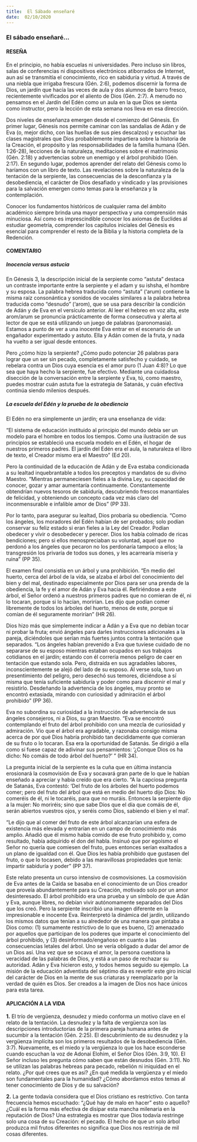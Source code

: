 ```yaml
---
title:  El Sábado enseñaré
date:  02/10/2020
---
```


### El sábado enseñaré...

#### RESEÑA

En el principio, no había escuelas ni universidades. Pero incluso sin libros, salas de conferencias ni dispositivos electrónicos atiborrados de Internet, aun así se transmitía el conocimiento, rico en sabiduría y virtud. A través de una niebla que irrigaba frescura (Gén. 2:6), podemos discernir la forma de Dios, un jardín que hacía las veces de aula y dos alumnos de barro fresco, recientemente vivificados por el aliento de Dios (Gén. 2:7). A menudo no pensamos en el Jardín del Edén como un aula en la que Dios se sienta como instructor, pero la lección de esta semana nos lleva en esa dirección.

Dos niveles de enseñanza emergen desde el comienzo del Génesis. En primer lugar, Génesis nos permite caminar con las sandalias de Adán y de Eva (o, mejor dicho, con las huellas de sus pies descalzos) y escuchar las clases magistrales que Dios probablemente impartiera sobre la historia de la Creación, el propósito y las responsabilidades de la familia humana (Gén. 1:26-28), lecciones de la naturaleza, meditaciones sobre el matrimonio (Gén. 2:18) y advertencias sobre un enemigo y el árbol prohibido (Gén. 2:17). En segundo lugar, podemos aprender del relato del Génesis como lo haríamos con un libro de texto. Las revelaciones sobre la naturaleza de la tentación de la serpiente, las consecuencias de la desconfianza y la desobediencia, el carácter de Dios desafiado y vindicado y las provisiones para la salvación emergen como temas para la enseñanza y la contemplación.

Conocer los fundamentos históricos de cualquier rama del ámbito académico siempre brinda una mayor perspectiva y una comprensión más minuciosa. Así como es imprescindible conocer los axiomas de Euclides al estudiar geometría, comprender los capítulos iniciales del Génesis es esencial para comprender el resto de la Biblia y la historia completa de la Redención.

#### COMENTARIO

##### Inocencia versus astucia

En Génesis 3, la descripción inicial de la serpiente como “astuta” destaca un contraste importante entre la serpiente y el adam y su ishsha, el hombre y su esposa. La palabra hebrea traducida como “astuta” (‘arum) contiene la misma raíz consonántica y sonidos de vocales similares a la palabra hebrea traducida como “desnudo” (‘arom), que se usa para describir la condición de Adán y de Eva en el versículo anterior. Al leer el hebreo en voz alta, este arom/arum se pronuncia prácticamente de forma consecutiva y alerta al lector de que se está utilizando un juego de palabras (paronomasia). Estamos a punto de ver a una inocente Eva entrar en el escenario de un engañador experimentado y astuto. Ella y Adán comen de la fruta, y nada ha vuelto a ser igual desde entonces.

Pero ¿cómo hizo la serpiente? ¿Cómo pudo potenciar 26 palabras para lograr que un ser sin pecado, completamente satisfecho y cuidado, se rebelara contra un Dios cuya esencia es el amor puro (1 Juan 4:8)? Lo que sea que haya hecho la serpiente, fue efectivo. Mediante una cuidadosa disección de la conversación entre la serpiente y Eva, tú, como maestro, puedes mostrar cuán astuta fue la estrategia de Satanás, y cuán efectiva continúa siendo milenios después.

##### La escuela del Edén y la prueba de la obediencia

El Edén no era simplemente un jardín; era una enseñanza de vida:

“El sistema de educación instituido al principio del mundo debía ser un modelo para el hombre en todos los tiempos. Como una ilustración de sus principios se estableció una escuela modelo en el Edén, el hogar de nuestros primeros padres. El jardín del Edén era el aula, la naturaleza el libro de texto, el Creador mismo era el Maestro” (Ed 20).

Pero la continuidad de la educación de Adán y de Eva estaba condicionada a su lealtad inquebrantable a todos los preceptos y mandatos de su divino Maestro. “Mientras permaneciesen fieles a la divina Ley, su capacidad de conocer, gozar y amar aumentaría continuamente. Constantemente obtendrían nuevos tesoros de sabiduría, descubriendo frescos manantiales de felicidad, y obteniendo un concepto cada vez más claro del inconmensurable e infalible amor de Dios” (PP 33).

Por lo tanto, para asegurar su lealtad, Dios probaría su obediencia. “Como los ángeles, los moradores del Edén habían de ser probados; solo podían conservar su feliz estado si eran fieles a la Ley del Creador. Podían obedecer y vivir o desobedecer y perecer. Dios los había colmado de ricas bendiciones; pero si ellos menospreciaban su voluntad, aquel que no perdonó a los ángeles que pecaron no los perdonaría tampoco a ellos; la transgresión los privaría de todos sus dones, y les acarrearía miseria y ruina” (PP 35).

El examen final consistía en un árbol y una prohibición. “En medio del huerto, cerca del árbol de la vida, se alzaba el árbol del conocimiento del bien y del mal, destinado especialmente por Dios para ser una prenda de la obediencia, la fe y el amor de Adán y Eva hacia él. Refiriéndose a este árbol, el Señor ordenó a nuestros primeros padres que no comieran de él, ni lo tocaran, porque si lo hacían, morirían. Les dijo que podían comer libremente de todos los árboles del huerto, menos de este, porque si comían de él seguramente morirían” (HR 26).

Dios hizo más que simplemente indicar a Adán y a Eva que no debían tocar ni probar la fruta; envió ángeles para darles instrucciones adicionales a la pareja, diciéndoles que serían más fuertes juntos contra la tentación que separados. “Los ángeles habían prevenido a Eva que tuviese cuidado de no separarse de su esposo mientras estaban ocupados en sus trabajos cotidianos en el jardín; estando con él correría menos peligro de caer en tentación que estando sola. Pero, distraída en sus agradables labores, inconscientemente se alejó del lado de su esposo. Al verse sola, tuvo un presentimiento del peligro, pero desechó sus temores, diciéndose a sí misma que tenía suficiente sabiduría y poder como para discernir el mal y resistirlo. Desdeñando la advertencia de los ángeles, muy pronto se encontró extasiada, mirando con curiosidad y admiración el árbol prohibido” (PP 36).

Eva no subordina su curiosidad a la instrucción de advertencia de sus ángeles consejeros, ni a Dios, su gran Maestro. “Eva se encontró contemplando el fruto del árbol prohibido con una mezcla de curiosidad y admiración. Vio que el árbol era agradable, y razonaba consigo misma acerca de por qué Dios habría prohibido tan decididamente que comieran de su fruto o lo tocaran. Esa era la oportunidad de Satanás. Se dirigió a ella como si fuese capaz de adivinar sus pensamientos: ‘¿Conque Dios os ha dicho: No comáis de todo árbol del huerto?’ ” (HR 34).

La pregunta inicial de la serpiente es la cuña que en última instancia erosionará la cosmovisión de Eva y socavará gran parte de lo que le habían enseñado a apreciar y había creído que era cierto. “A la capciosa pregunta de Satanás, Eva contestó: ‘Del fruto de los árboles del huerto podemos comer; pero del fruto del árbol que está en medio del huerto dijo Dios: No comeréis de él, ni le tocaréis, para que no muráis. Entonces la serpiente dijo a la mujer: No moriréis; sino que sabe Dios que el día que comáis de él, serán abiertos vuestros ojos, y seréis como Dios, sabiendo el bien y el mal’.

“Le dijo que al comer del fruto de este árbol alcanzarían una esfera de existencia más elevada y entrarían en un campo de conocimiento más amplio. Añadió que él mismo había comido de ese fruto prohibido y, como resultado, había adquirido el don del habla. Insinuó que por egoísmo el Señor no quería que comiesen del fruto, pues entonces serían exaltados a un plano de igualdad con él. Que Dios les había prohibido que gustasen del fruto, o que lo tocasen, debido a las maravillosas propiedades que tenía: impartir sabiduría y poder” (PP 37).

Este relato presenta un curso intensivo de cosmovisiones. La cosmovisión de Eva antes de la Caída se basaba en el conocimiento de un Dios creador que proveía abundantemente para su Creación, motivado solo por un amor desinteresado. El árbol prohibido era una prueba y un símbolo de que Adán y Eva, aunque libres, no debían vivir autónomamente separados del Dios que los creó. Pero la serpiente inscribió una imagen diferente en la impresionable e inocente Eva. Reinterpretó la dinámica del jardín, utilizando los mismos datos que tenían a su alrededor de una manera que pintaba a Dios como: (1) sumamente restrictivo de lo que es bueno, (2) amenazado por aquellos que participan de los poderes que imparte el conocimiento del árbol prohibido, y (3) desinformado/engañoso en cuanto a las consecuencias letales del árbol. Uno se vería obligado a dudar del amor de un Dios así. Una vez que se socava el amor, la persona cuestiona la veracidad de las palabras de Dios, y está a un paso de rechazar su autoridad. Adán y Eva hicieron esto, y todos hemos seguido su ejemplo. La misión de la educación adventista del séptimo día es revertir este giro inicial del carácter de Dios en la mente de sus criaturas y reemplazarlo por la verdad de quién es Dios. Ser creados a la imagen de Dios nos hace únicos para esta tarea.

#### APLICACIÓN A LA VIDA

**1.** El trío de vergüenza, desnudez y miedo conforma un motivo clave en el relato de la tentación. La desnudez y la falta de vergüenza son las descripciones introductorias de la primera pareja humana antes de sucumbir a la tentación (Gén. 2:25). El descubrimiento de su desnudez y la vergüenza implícita son los primeros resultados de la desobediencia (Gén. 3:7). Nuevamente, es el miedo y la vergüenza lo que los hace esconderse cuando escuchan la voz de Adonai Elohim, el Señor Dios (Gén. 3:9, 10). El Señor incluso les pregunta cómo saben que están desnudos (Gén. 3:11). No se utilizan las palabras hebreas para pecado, rebelión ni iniquidad en el relato. ¿Por qué crees que es así? ¿En qué medida la vergüenza y el miedo son fundamentales para la humanidad? ¿Cómo abordamos estos temas al tener conocimiento de Dios y de su salvación?

**2.** La gente todavía considera que el Dios cristiano es restrictivo. Con tanta frecuencia hemos escuchado: “¿Qué hay de malo en hacer” esto o aquello? ¿Cuál es la forma más efectiva de disipar esta mancha milenaria en la reputación de Dios? Una estrategia es mostrar que Dios todavía restringe solo una cosa de su Creación: el pecado. El hecho de que un solo árbol produzca mil frutos diferentes no significa que Dios nos restrinja de mil cosas diferentes.